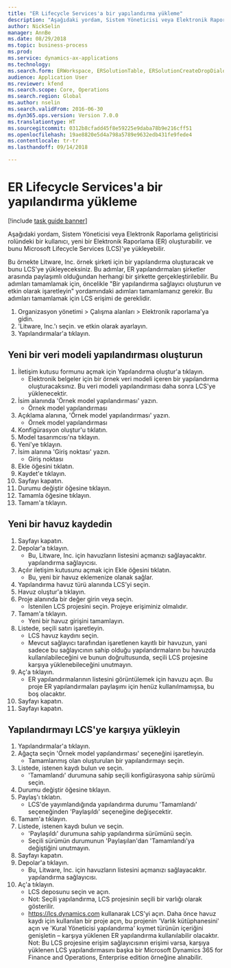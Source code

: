 ```yaml
--- 
title: "ER Lifecycle Services'a bir yapılandırma yükleme"
description: "Aşağıdaki yordam, Sistem Yöneticisi veya Elektronik Raporlama geliştiricisi rolündeki bir kullanıcı, yeni bir Elektronik Raporlama (ER) oluşturabilir. ve bunu Microsoft Lifecycle Services (LCS)'ye yükleyebilir."
author: NickSelin
manager: AnnBe
ms.date: 08/29/2018
ms.topic: business-process
ms.prod: 
ms.service: dynamics-ax-applications
ms.technology: 
ms.search.form: ERWorkspace, ERSolutionTable, ERSolutionCreateDropDialog, ERDataModelDesigner, ERDataModelContentsItemCreationDialog, ERSolutionRepositoryTable, ERSolutionRepositoryCreateDropDialog, ERSolutionImport
audience: Application User
ms.reviewer: kfend
ms.search.scope: Core, Operations
ms.search.region: Global
ms.author: nselin
ms.search.validFrom: 2016-06-30
ms.dyn365.ops.version: Version 7.0.0
ms.translationtype: HT
ms.sourcegitcommit: 0312b8cfadd45f8e59225e9daba78b9e216cff51
ms.openlocfilehash: 19ae8820e5d4a798a5789e9632edb431fe9fede4
ms.contentlocale: tr-tr
ms.lasthandoff: 09/14/2018

---
```

# <a name="er-upload-a-configuration-into-lifecycle-services"></a>ER Lifecycle Services'a bir yapılandırma yükleme

[!include [task guide banner](../../includes/task-guide-banner.md)]

Aşağıdaki yordam, Sistem Yöneticisi veya Elektronik Raporlama geliştiricisi rolündeki bir kullanıcı, yeni bir Elektronik Raporlama (ER) oluşturabilir. ve bunu Microsoft Lifecycle Services (LCS)'ye yükleyebilir.

Bu örnekte Litware, Inc. örnek şirketi için bir yapılandırma oluşturacak ve bunu LCS'ye yükleyeceksiniz. Bu adımlar, ER yapılandırmaları şirketler arasında paylaşımlı olduğundan herhangi bir şirkette gerçekleştirilebilir. Bu adımları tamamlamak için, öncelikle "Bir yapılandırma sağlayıcı oluşturun ve etkin olarak işaretleyin" yordamındaki adımları tamamlamanız gerekir. Bu adımları tamamlamak için LCS erişimi de gereklidir.

1. Organizasyon yönetimi > Çalışma alanları > Elektronik raporlama'ya gidin.
2. 'Litware, Inc.'ı seçin. ve etkin olarak ayarlayın.
3. Yapılandırmalar'a tıklayın.

## <a name="create-a-new-data-model-configuration"></a>Yeni bir veri modeli yapılandırması oluşturun
1. İletişim kutusu formunu açmak için Yapılandırma oluştur'a tıklayın.
    * Elektronik belgeler için bir örnek veri modeli içeren bir yapılandırma oluşturacaksınız. Bu veri modeli yapılandırması daha sonra LCS'ye yüklenecektir.  
2. İsim alanında 'Örnek model yapılandırması' yazın.
    * Örnek model yapılandırması  
3. Açıklama alanına, 'Örnek model yapılandırması' yazın.
    * Örnek model yapılandırması  
4. Konfigürasyon oluştur'u tıklatın.
5. Model tasarımcısı'na tıklayın.
6. Yeni'ye tıklayın.
7. İsim alanına 'Giriş noktası' yazın.
    * Giriş noktası  
8. Ekle öğesini tıklatın.
9. Kaydet'e tıklayın.
10. Sayfayı kapatın.
11. Durumu değiştir öğesine tıklayın.
12. Tamamla öğesine tıklayın.
13. Tamam'a tıklayın.

## <a name="register-a-new--repository"></a>Yeni bir havuz kaydedin
1. Sayfayı kapatın.
2. Depolar'a tıklayın.
    * Bu, Litware, Inc. için havuzların listesini açmanızı sağlayacaktır. yapılandırma sağlayıcısı.  
3. Açılır iletişim kutusunu açmak için Ekle öğesini tıklatın.
    * Bu, yeni bir havuz eklemenize olanak sağlar.  
4. Yapılandırma havuz türü alanında LCS'yi seçin.
5. Havuz oluştur'a tıklayın.
6. Proje alanında bir değer girin veya seçin.
    * İstenilen LCS projesini seçin. Projeye erişiminiz olmalıdır.  
7. Tamam'a tıklayın.
    * Yeni bir havuz girişini tamamlayın.  
8. Listede, seçili satırı işaretleyin.
    * LCS havuz kaydını seçin.  
    * Mevcut sağlayıcı tarafından işaretlenen kayıtlı bir havuzun, yani sadece bu sağlayıcının sahip olduğu yapılandırmaların bu havuzda kullanılabileceğini ve bunun doğrultusunda, seçili LCS projesine karşıya yüklenebileceğini unutmayın.  
9. Aç'a tıklayın.
    * ER yapılandırmalarının listesini görüntülemek için havuzu açın. Bu proje ER yapılandırmaları paylaşımı için henüz kullanılmamışsa, bu boş olacaktır.  
10. Sayfayı kapatın.
11. Sayfayı kapatın.

## <a name="upload-configuration-into-lcs"></a>Yapılandırmayı LCS'ye karşıya yükleyin
1. Yapılandırmalar'a tıklayın.
2. Ağaçta seçin 'Örnek model yapılandırması' seçeneğini işaretleyin.
    * Tamamlanmış olan oluşturulan bir yapılandırmayı seçin.  
3. Listede, istenen kaydı bulun ve seçin.
    * 'Tamamlandı' durumuna sahip seçili konfigürasyona sahip sürümü seçin.  
4. Durumu değiştir öğesine tıklayın.
5. Paylaş'ı tıklatın.
    * LCS'de yayımlandığında yapılandırma durumu 'Tamamlandı' seçeneğinden 'Paylaşıldı' seçeneğine değişecektir.  
6. Tamam'a tıklayın.
7. Listede, istenen kaydı bulun ve seçin.
    * 'Paylaşıldı' durumuna sahip yapılandırma sürümünü seçin.  
    * Seçili sürümün durumunun 'Paylaşılan'dan 'Tamamlandı'ya değiştiğini unutmayın.  
8. Sayfayı kapatın.
9. Depolar'a tıklayın.
    * Bu, Litware, Inc. için havuzların listesini açmanızı sağlayacaktır. yapılandırma sağlayıcısı.  
10. Aç'a tıklayın.
    * LCS deposunu seçin ve açın.  
    * Not: Seçili yapılandırma, LCS projesinin seçili bir varlığı olarak gösterilir.  
    * https://lcs.dynamics.com kullanarak LCS'yi açın. Daha önce havuz kaydı için kullanılan bir proje açın, bu projenin 'Varlık kütüphanesini' açın ve 'Kural Yöneticisi yapılandırma' kıymet türünün içeriğini genişletin – karşıya yüklenen ER yapılandırma kullanılabilir olacaktır. Not: Bu LCS projesine erişim sağlayıcısının erişimi varsa, karşıya yüklenen LCS yapılandırmasını başka bir Microsoft Dynamics 365 for Finance and Operations, Enterprise edition örneğine alınabilir.  


